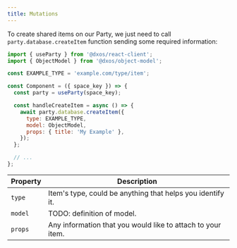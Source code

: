 ```yaml
---
title: Mutations
---
```


To create shared items on our Party, we just need to call `party.database.createItem` function sending some required information:

```jsx
import { useParty } from '@dxos/react-client';
import { ObjectModel } from '@dxos/object-model';

const EXAMPLE_TYPE = 'example.com/type/item';

const Component = ({ space_key }) => {
  const party = useParty(space_key);

  const handleCreateItem = async () => {
    await party.database.createItem({
      type: EXAMPLE_TYPE,
      model: ObjectModel,
      props: { title: 'My Example' },
    });
  };

  // ...
};
```

| Property | Description                                                 |
| -------- | ----------------------------------------------------------- |
| `type`   | Item's type, could be anything that helps you identify it.  |
| `model`  | TODO: definition of model.                                   |
| `props`  | Any information that you would like to attach to your item. |
